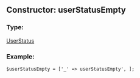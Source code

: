 ## Constructor: userStatusEmpty  

### Type: 

[UserStatus](../types/UserStatus.md)
### Example:

```
$userStatusEmpty = ['_' => userStatusEmpty', ];
```